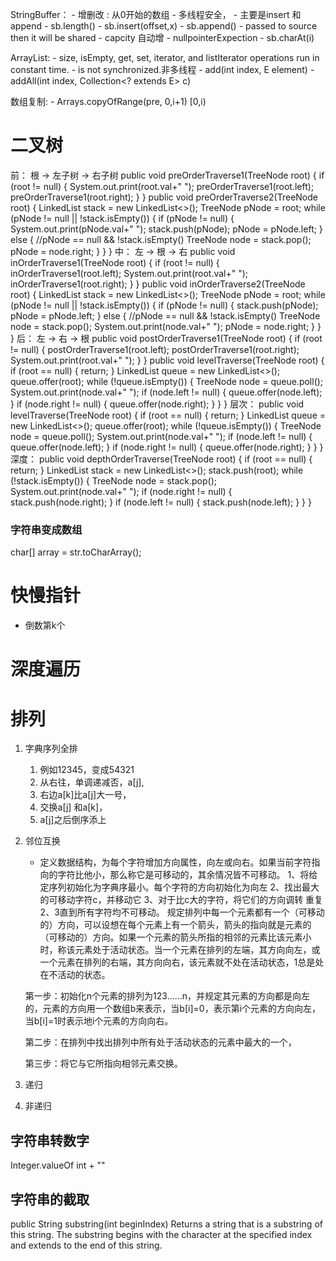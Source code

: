 StringBuffer：
    - 增删改
    : 从0开始的数组
    - 多线程安全，
    - 主要是insert 和 append
    - sb.length()
    - sb.insert(offset,x)
    - sb.append()
    - passed to source then it will be shared
    - capcity 自动增
    - nullpointerExpection
    - sb.charAt(i)

ArrayList:
    - size, isEmpty, get, set, iterator, and listIterator operations run in constant time. 
    -  is not synchronized.非多线程
    - add(int index, E element)
    - addAll(int index, Collection<? extends E> c)

数组复制:
    - Arrays.copyOfRange(pre, 0,i+1)  [0,i)
# 二叉树
前： 根 -> 左子树 -> 右子树
    public void preOrderTraverse1(TreeNode root) {
		if (root != null) {
			System.out.print(root.val+"  ");
			preOrderTraverse1(root.left);
			preOrderTraverse1(root.right);
		}
	}
        public void preOrderTraverse2(TreeNode root) {
    		LinkedList<TreeNode> stack = new LinkedList<>();
    		TreeNode pNode = root;
    		while (pNode != null || !stack.isEmpty()) {
    			if (pNode != null) {
    				System.out.print(pNode.val+"  ");
    				stack.push(pNode);
    				pNode = pNode.left;
    			} else { //pNode == null && !stack.isEmpty()
    				TreeNode node = stack.pop();
    				pNode = node.right;
    			}
    		}
    	}
中： 左 -> 根 -> 右
        public void inOrderTraverse1(TreeNode root) {
    		if (root != null) {
    			inOrderTraverse1(root.left);
    			System.out.print(root.val+"  ");
    			inOrderTraverse1(root.right);
    		}
    	}
        public void inOrderTraverse2(TreeNode root) {
    		LinkedList<TreeNode> stack = new LinkedList<>();
    		TreeNode pNode = root;
    		while (pNode != null || !stack.isEmpty()) {
    			if (pNode != null) {
    				stack.push(pNode);
    				pNode = pNode.left;
    			} else { //pNode == null && !stack.isEmpty()
    				TreeNode node = stack.pop();
    				System.out.print(node.val+"  ");
    				pNode = node.right;
    			}
    		}
    	}
后： 左 -> 右 -> 根
        public void postOrderTraverse1(TreeNode root) {
    		if (root != null) {
    			postOrderTraverse1(root.left);
    			postOrderTraverse1(root.right);
    			System.out.print(root.val+"  ");
    		}
    	}
            public void levelTraverse(TreeNode root) {
    		if (root == null) {
    			return;
    		}
    		LinkedList<TreeNode> queue = new LinkedList<>();
    		queue.offer(root);
    		while (!queue.isEmpty()) {
    			TreeNode node = queue.poll();
    			System.out.print(node.val+"  ");
    			if (node.left != null) {
    				queue.offer(node.left);
    			}
    			if (node.right != null) {
    				queue.offer(node.right);
    			}
    		}
    	}
层次：
        public void levelTraverse(TreeNode root) {
    		if (root == null) {
    			return;
    		}
    		LinkedList<TreeNode> queue = new LinkedList<>();
    		queue.offer(root);
    		while (!queue.isEmpty()) {
    			TreeNode node = queue.poll();
    			System.out.print(node.val+"  ");
    			if (node.left != null) {
    				queue.offer(node.left);
    			}
    			if (node.right != null) {
    				queue.offer(node.right);
    			}
    		}
    	}
深度：
        public void depthOrderTraverse(TreeNode root) {
    		if (root == null) {
    			return;
    		}
    		LinkedList<TreeNode> stack = new LinkedList<>();
    		stack.push(root);
    		while (!stack.isEmpty()) {
    			TreeNode node = stack.pop();
    			System.out.print(node.val+"  ");
    			if (node.right != null) {
    				stack.push(node.right);
    			}
    			if (node.left != null) {
    				stack.push(node.left);
    			}
    		}
    	}
### 字符串变成数组
char[] array = str.toCharArray();
# 快慢指针
- 倒数第k个
# 深度遍历


# 排列
1. 字典序列全排
	1. 例如12345，变成54321
	2. 从右往，单调递减否，a[j],
	3. 右边a[k]比a[j]大一号，
	4. 交换a[j] 和a[k]，
	5. a[j]之后倒序添上

2. 邻位互换
	- 定义数据结构，为每个字符增加方向属性，向左或向右。如果当前字符指向的字符比他小，那么称它是可移动的，其余情况皆不可移动。
	1、将给定序列初始化为字典序最小。每个字符的方向初始化为向左
	2、找出最大的可移动字符c，并移动它
	3、对于比c大的字符，将它们的方向调转
	重复2、3直到所有字符均不可移动。
	规定排列中每一个元素都有一个（可移动的）方向，可以设想在每个元素上有一个箭头，箭头的指向就是元素的（可移动的）方向。如果一个元素的箭头所指的相邻的元素比该元素小时，称该元素处于活动状态。当一个元素在排列的左端，其方向向左，或一个元素在排列的右端，其方向向右，该元素就不处在活动状态，1总是处在不活动的状态。

	第一步：初始化n个元素的排列为123……n，并规定其元素的方向都是向左的，元素的方向用一个数组b来表示，当b[i]=0，表示第i个元素的方向向左，当b[i]=1时表示地i个元素的方向向右。

	第二步：在排列中找出排列中所有处于活动状态的元素中最大的一个，

	第三步：将它与它所指向相邻元素交换。
3. 递归
4. 非递归

## 字符串转数字
Integer.valueOf
int + ""

## 字符串的截取
public String substring​(int beginIndex)
Returns a string that is a substring of this string. The substring begins with the character at the specified index and extends to the end of this string. 